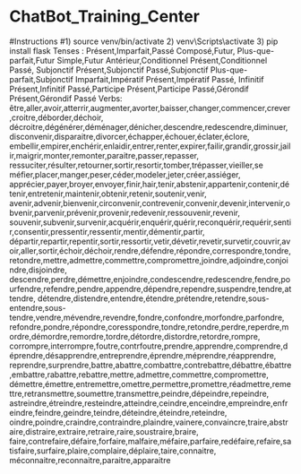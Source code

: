 # ChatBot_Training_Center
#Instructions
#1) source venv/bin/activate
2) venv\Scripts\activate 
3) pip install flask
Tenses : Présent,Imparfait,Passé Composé,Futur, Plus-que-parfait,Futur Simple,Futur Antérieur,Conditionnel Présent,Conditionnel Passé,
         Subjonctif Présent,Subjonctif Passé,Subjonctif Plus-que-parfait,Subjonctif Imparfait,Impératif Présent,Impératif Passé,
         Infinitif Présent,Infinitif Passé,Participe Présent,Participe Passé,Gérondif Présent,Gérondif Passé
Verbs: 
être,aller,avoir,atterrir,augmenter,avorter,baisser,changer,commencer,crever,croitre,déborder,déchoir,
décroitre,dégénérer,déménager,dénicher,descendre,redescendre,diminuer,disconvenir,disparaitre,divorcer,échapper,échouer,éclater,éclore,
embellir,empirer,enchérir,enlaidir,entrer,renter,expirer,failir,grandir,grossir,jailir,maigrir,monter,remonter,paraitre,passer,repasser,
ressuciter,résulter,retourner,sortir,resortir,tomber,trépasser,vieiller,se méfier,placer,manger,peser,céder,modeler,jeter,créer,assiéger,
apprécier,payer,broyer,envoyer,finir,hair,tenir,abstenir,appartenir,contenir,détenir,entretenir,maintenir,obtenir,retenir,soutenir,venir,
avenir,advenir,bienvenir,circonvenir,contrevenir,convenir,devenir,intervenir,obvenir,parvenir,prévenir,provenir,redevenir,ressouvenir,revenir,
souvenir,subvenir,survenir,acquérir,enquérir,quérir,reconquérir,requérir,sentir,consentir,pressentir,ressentir,mentir,démentir,partir,
départir,repartir,repentir,sortir,ressortir,vetir,dévetir,revetir,survetir,couvrir,avoir,aller,sortir,échoir,déchoir,rendre,défendre,répondre,correspondre,tondre,retondre,mettre,admettre,commettre,compromettre,joindre,adjoindre,conjoindre,disjoindre,
descendre,perdre,démettre,enjoindre,condescendre,redescendre,fendre,pourfendre,refendre,pendre,appendre,dépendre,rependre,suspendre,tendre,attendre,
détendre,distendre,entendre,étendre,prétendre,retendre,sous-entendre,sous-tendre,vendre,mévendre,revendre,fondre,confondre,morfondre,parfondre,
refondre,pondre,répondre,coresspondre,tondre,retondre,perdre,reperdre,mordre,démordre,remordre,tordre,détordre,distordre,retordre,rompre,
corrompre,interrompre,foutre,contrfoutre,prendre,apprendre,comprendre,déprendre,désapprendre,entreprendre,éprendre,méprendre,réapprendre,
reprendre,surprendre,battre,abattre,combattre,contrebattre,débattre,ébattre,embattre,rabattre,rebattre,mettre,admettre,commettre,compromettre,
démettre,émettre,entremettre,omettre,permettre,promettre,réadmettre,remettre,retransmettre,soumettre,transmettre,peindre,dépeindre,repeindre,
astreindre,étreindre,resteindre,atteindre,ceindre,enceindre,empreindre,enfreindre,feindre,geindre,teindre,déteindre,éteindre,reteindre,
oindre,poindre,craindre,contraindre,plaindre,vainere,convaincre,traire,abstraire,distraire,extraire,retraire,raire,soustraire,braire,
faire,contrefaire,défaire,forfaire,malfaire,méfaire,parfaire,redéfaire,refaire,satisfaire,surfaire,plaire,complaire,déplaire,taire,connaitre,
méconnaitre,reconnaitre,paraitre,apparaitre
